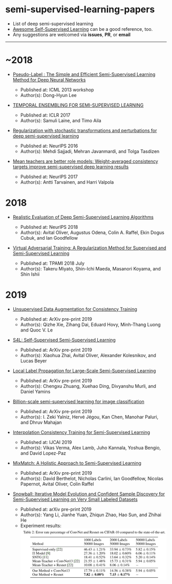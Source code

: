 # semi-supervised-learning-papers

- List of deep semi-supervised learning
- [Awesome Self-Supervised Learning](https://github.com/jason718/awesome-self-supervised-learning) can be a good reference, too.
- Any suggestions are welcomed via **issues**, **PR**, or **email**

---

# ~2018

- [Pseudo-Label : The Simple and Efficient Semi-Supervised Learning Method for Deep Neural Networks](http://deeplearning.net/wp-content/uploads/2013/03/pseudo_label_final.pdf)
  - Published at: ICML 2013 workshop
  - Author(s): Dong-Hyun Lee
  
- [TEMPORAL ENSEMBLING FOR SEMI-SUPERVISED LEARNING](https://openreview.net/pdf?id=BJ6oOfqge)
  - Published at: ICLR 2017
  - Author(s): Samuli Laine, and Timo Aila
  
- [Regularization with stochastic transformations and perturbations for deep semi-supervised learning](https://pdfs.semanticscholar.org/72f8/46c56338841f5e0cd6e1cdf9bb9c13be0d64.pdf)
  - Published at: NeurIPS 2016
  - Author(s): Mehdi Sajjadi, Mehran Javanmardi, and Tolga Tasdizen
  
- [Mean teachers are better role models: Weight-averaged consistency targets improve semi-supervised deep learning results](https://papers.nips.cc/paper/6719-mean-teachers-are-better-role-models-weight-averaged-consistency-targets-improve-semi-supervised-deep-learning-results.pdf)
  - Published at: NeurIPS 2017
  - Author(s): Antti Tarvainen, and Harri Valpola

# 2018

- [Realistic Evaluation of Deep Semi-Supervised Learning Algorithms](https://papers.nips.cc/paper/7585-realistic-evaluation-of-deep-semi-supervised-learning-algorithms)
  - Published at: NeurIPS 2018
  - Author(s): Avital Oliver, Augustus Odena, Colin A. Raffel, Ekin Dogus Cubuk, and Ian Goodfellow

- [Virtual Adversarial Training: A Regularization Method for Supervised and Semi-Supervised Learning](https://arxiv.org/pdf/1704.03976)
  - Published at: TPAMI 2018 July
  - Author(s): Takeru Miyato, Shin-Ichi Maeda, Masanori Koyama, and Shin Ishii

# 2019

- [Unsupervised Data Augmentation for Consistency Training](https://arxiv.org/pdf/1904.12848.pdf)
  - Published at: ArXiv pre-print 2019
  - Author(s): Qizhe Xie, Zihang Dai, Eduard Hovy, Minh-Thang Luong and Quoc V. Le
  
- [S4L: Self-Supervised Semi-Supervised Learning](https://arxiv.org/pdf/1905.03670.pdf)
  - Published at: ArXiv pre-print 2019
  - Author(s): Xiaohua Zhai, Avital Oliver, Alexander Kolesnikov, and Lucas Beyer
  
- [Local Label Propagation for Large-Scale Semi-Supervised Learning](https://arxiv.org/pdf/1905.11581.pdf)
  - Published at: ArXiv pre-print 2019
  - Author(s): Chengxu Zhuang, Xuehao Ding, Divyanshu Murli, and Daniel Yamins
  
- [Billion-scale semi-supervised learning for image classification](https://arxiv.org/pdf/1905.00546.pdf)
  - Published at: ArXiv pre-print 2019
  - Author(s): I. Zeki Yalniz, Hervé Jégou, Kan Chen, Manohar Paluri, and Dhruv Mahajan
  
- [Interpolation Consistency Training for Semi-Supervised Learning](https://arxiv.org/pdf/1903.03825.pdf)
  - Published at: IJCAI 2019
  - Author(s): Vikas Verma, Alex Lamb, Juho Kannala, Yoshua Bengio, and David Lopez-Paz
  
- [MixMatch: A Holistic Approach to Semi-Supervised Learning](https://arxiv.org/pdf/1905.02249.pdf)
  - Published at: ArXiv pre-print 2019
  - Author(s): David Berthelot, Nicholas Carlini, Ian Goodfellow, Nicolas Papernot, Avital Oliver, Colin Raffel
  
- [Snowball: Iterative Model Evolution and Confident Sample Discovery for Semi-Supervised Learning on Very Small Labeled Datasets](https://arxiv.org/pdf/1909.01542.pdf)
  - Published at: arXiv pre-print 2019
  - Author(s): Yang Li, Jianhe Yuan, Zhiqun Zhao, Hao Sun, and Zhihai He
  - Experiment results:
![alt text](https://github.com/Jongchan/semi-supervised-learning-papers/raw/master/images/2019_Snowball_Table_2.png 'Table 2')
  

